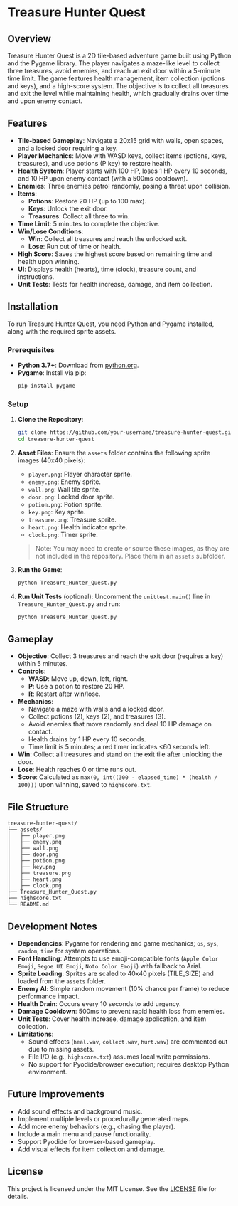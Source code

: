 # Treasure Hunter Quest

## Overview
Treasure Hunter Quest is a 2D tile-based adventure game built using Python and the Pygame library. The player navigates a maze-like level to collect three treasures, avoid enemies, and reach an exit door within a 5-minute time limit. The game features health management, item collection (potions and keys), and a high-score system. The objective is to collect all treasures and exit the level while maintaining health, which gradually drains over time and upon enemy contact.

## Features
- **Tile-based Gameplay**: Navigate a 20x15 grid with walls, open spaces, and a locked door requiring a key.
- **Player Mechanics**: Move with WASD keys, collect items (potions, keys, treasures), and use potions (P key) to restore health.
- **Health System**: Player starts with 100 HP, loses 1 HP every 10 seconds, and 10 HP upon enemy contact (with a 500ms cooldown).
- **Enemies**: Three enemies patrol randomly, posing a threat upon collision.
- **Items**:
  - **Potions**: Restore 20 HP (up to 100 max).
  - **Keys**: Unlock the exit door.
  - **Treasures**: Collect all three to win.
- **Time Limit**: 5 minutes to complete the objective.
- **Win/Lose Conditions**:
  - **Win**: Collect all treasures and reach the unlocked exit.
  - **Lose**: Run out of time or health.
- **High Score**: Saves the highest score based on remaining time and health upon winning.
- **UI**: Displays health (hearts), time (clock), treasure count, and instructions.
- **Unit Tests**: Tests for health increase, damage, and item collection.

## Installation
To run Treasure Hunter Quest, you need Python and Pygame installed, along with the required sprite assets.

### Prerequisites
- **Python 3.7+**: Download from [python.org](https://www.python.org/downloads/).
- **Pygame**: Install via pip:
  ```bash
  pip install pygame
  ```

### Setup
1. **Clone the Repository**:
   ```bash
   git clone https://github.com/your-username/treasure-hunter-quest.git
   cd treasure-hunter-quest
   ```

2. **Asset Files**:
   Ensure the `assets` folder contains the following sprite images (40x40 pixels):
   - `player.png`: Player character sprite.
   - `enemy.png`: Enemy sprite.
   - `wall.png`: Wall tile sprite.
   - `door.png`: Locked door sprite.
   - `potion.png`: Potion sprite.
   - `key.png`: Key sprite.
   - `treasure.png`: Treasure sprite.
   - `heart.png`: Health indicator sprite.
   - `clock.png`: Timer sprite.
   > Note: You may need to create or source these images, as they are not included in the repository. Place them in an `assets` subfolder.

3. **Run the Game**:
   ```bash
   python Treasure_Hunter_Quest.py
   ```

4. **Run Unit Tests** (optional):
   Uncomment the `unittest.main()` line in `Treasure_Hunter_Quest.py` and run:
   ```bash
   python Treasure_Hunter_Quest.py
   ```

## Gameplay
- **Objective**: Collect 3 treasures and reach the exit door (requires a key) within 5 minutes.
- **Controls**:
  - **WASD**: Move up, down, left, right.
  - **P**: Use a potion to restore 20 HP.
  - **R**: Restart after win/lose.
- **Mechanics**:
  - Navigate a maze with walls and a locked door.
  - Collect potions (2), keys (2), and treasures (3).
  - Avoid enemies that move randomly and deal 10 HP damage on contact.
  - Health drains by 1 HP every 10 seconds.
  - Time limit is 5 minutes; a red timer indicates <60 seconds left.
- **Win**: Collect all treasures and stand on the exit tile after unlocking the door.
- **Lose**: Health reaches 0 or time runs out.
- **Score**: Calculated as `max(0, int((300 - elapsed_time) * (health / 100)))` upon winning, saved to `highscore.txt`.

## File Structure
```
treasure-hunter-quest/
├── assets/
│   ├── player.png
│   ├── enemy.png
│   ├── wall.png
│   ├── door.png
│   ├── potion.png
│   ├── key.png
│   ├── treasure.png
│   ├── heart.png
│   ├── clock.png
├── Treasure_Hunter_Quest.py
├── highscore.txt
└── README.md
```

## Development Notes
- **Dependencies**: Pygame for rendering and game mechanics; `os`, `sys`, `random`, `time` for system operations.
- **Font Handling**: Attempts to use emoji-compatible fonts (`Apple Color Emoji`, `Segoe UI Emoji`, `Noto Color Emoji`) with fallback to Arial.
- **Sprite Loading**: Sprites are scaled to 40x40 pixels (TILE_SIZE) and loaded from the `assets` folder.
- **Enemy AI**: Simple random movement (10% chance per frame) to reduce performance impact.
- **Health Drain**: Occurs every 10 seconds to add urgency.
- **Damage Cooldown**: 500ms to prevent rapid health loss from enemies.
- **Unit Tests**: Cover health increase, damage application, and item collection.
- **Limitations**:
  - Sound effects (`heal.wav`, `collect.wav`, `hurt.wav`) are commented out due to missing assets.
  - File I/O (e.g., `highscore.txt`) assumes local write permissions.
  - No support for Pyodide/browser execution; requires desktop Python environment.

## Future Improvements
- Add sound effects and background music.
- Implement multiple levels or procedurally generated maps.
- Add more enemy behaviors (e.g., chasing the player).
- Include a main menu and pause functionality.
- Support Pyodide for browser-based gameplay.
- Add visual effects for item collection and damage.

## License
This project is licensed under the MIT License. See the [LICENSE](LICENSE) file for details.